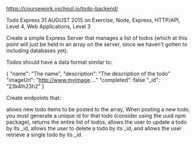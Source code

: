 https://coursework.vschool.io/todo-backend/

Todo Express
31 AUGUST 2015 on Exercise, Node, Express, HTTP/API, Level 4, Web Applications, Level 3

Create a simple Express Server that manages a list of todos (which at this point will just be held in an array on the server, since we haven't gotten to including databases yet).

Todos should have a data format similar to:

{
    "name": "The name",
    "description": "The description of the todo"
    "imageUrl": "http://www.myimage...."
    "completed": false
    "_id": "23k4lh23h2"
}

Create endpoints that:

allows new todo items to be posted to the array,
When posting a new todo, you must generate a unique id for that todo (consider using the uuid npm package),
returns the entire list of todos,
allows the user to update a todo by its _id,
allows the user to delete a todo by its _id, and
allows the user retrieve a single todo by its _id.